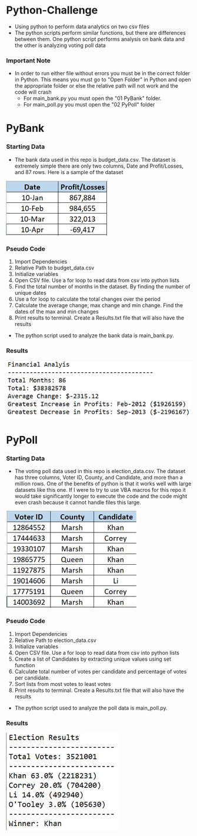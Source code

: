 # Python-Challenge
* Using python to perform data analytics on two csv files
* The python scripts perform similar functions, but there are differences between them. One python script performs analysis on bank data and the other is analyzing voting poll data
### Important Note
* In order to run either file without errors you must be in the correct folder in Python. This means you must go to "Open Folder" in Python and open the appropriate folder or else the relative path will not work and the code will crash
  * For main_bank.py you must open the "01 PyBank" folder. 
  * For main_poll.py you must open the "02 PyPoll" folder

# PyBank
### Starting Data
* The bank data used in this repo is budget_data.csv. The dataset is extremely simple there are only two columns, Date and Profit/Losses, and 87 rows. Here is a sample of the dataset

![](03_Images/Bank_Data.JPG)

### Pseudo Code
1. Import Dependencies
2. Relative Path to budget_data.csv
3. Initialize variables
4. Open CSV file. Use a for loop to read data from csv into python lists 
5. Find the total number of months in the dataset. By finding the number of unique dates
6. Use a for loop to calculate the total changes over the period 
7. Calculate the average change, max change and min change. Find the dates of the max and min changes 
8. Print results to terminal. Create a Results.txt file that will also have the results 
* The python script used to analyze the bank data is main_bank.py.

### Results 
![](03_Images/Bank_Results.JPG)


# PyPoll
### Starting Data
* The voting poll data used in this repo is election_data.csv. The dataset has three columns, Voter ID, County, and Candidate, and more than a million rows. One of the benefits of python is that it works well with large datasets like this one. If I were to try to use VBA macros for this repo it would take significantly longer to execute the code and the code might even crash because it cannot handle files this large.

![](03_Images/Poll_Data.JPG)

### Pseudo Code
1. Import Dependencies
2. Relative Path to election_data.csv
3. Initialize variables
4. Open CSV file. Use a for loop to read data from csv into python lists
5. Create a list of Candidates by extracting unique values using set function
6. Calculate total number of votes per candidate and percentage of votes per candidate.
7. Sort lists from most votes to least votes 
8. Print results to terminal. Create a Results.txt file that will also have the results  
* The python script used to analyze the poll data is main_poll.py. 

### Results 
![](03_Images/Poll_Results.JPG)
